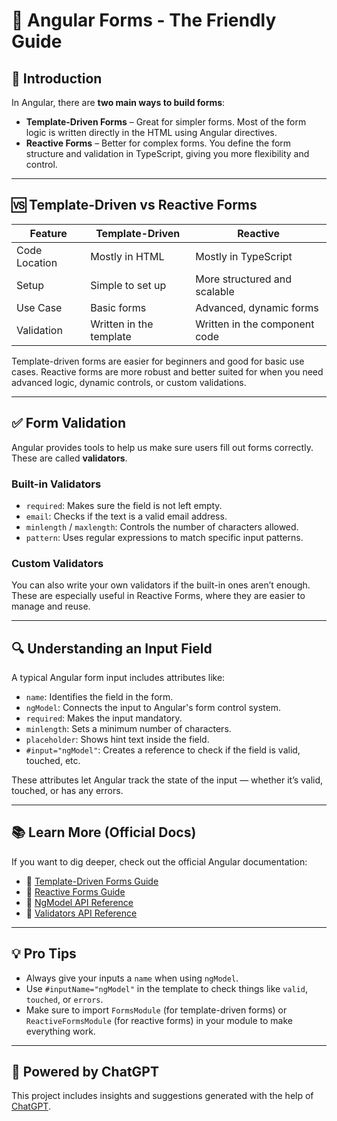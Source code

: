 # 🧠 Angular Forms - The Friendly Guide

## 👋 Introduction

In Angular, there are **two main ways to build forms**:

- **Template-Driven Forms** – Great for simpler forms. Most of the form logic is written directly in the HTML using Angular directives.
- **Reactive Forms** – Better for complex forms. You define the form structure and validation in TypeScript, giving you more flexibility and control.

---

## 🆚 Template-Driven vs Reactive Forms

| Feature              | Template-Driven           | Reactive                        |
|----------------------|----------------------------|----------------------------------|
| Code Location        | Mostly in HTML             | Mostly in TypeScript             |
| Setup                | Simple to set up           | More structured and scalable     |
| Use Case             | Basic forms                | Advanced, dynamic forms          |
| Validation           | Written in the template    | Written in the component code    |

Template-driven forms are easier for beginners and good for basic use cases. Reactive forms are more robust and better suited for when you need advanced logic, dynamic controls, or custom validations.

---

## ✅ Form Validation

Angular provides tools to help us make sure users fill out forms correctly. These are called **validators**.

### Built-in Validators

- `required`: Makes sure the field is not left empty.
- `email`: Checks if the text is a valid email address.
- `minlength` / `maxlength`: Controls the number of characters allowed.
- `pattern`: Uses regular expressions to match specific input patterns.

### Custom Validators

You can also write your own validators if the built-in ones aren’t enough. These are especially useful in Reactive Forms, where they are easier to manage and reuse.

---

## 🔍 Understanding an Input Field

A typical Angular form input includes attributes like:

- `name`: Identifies the field in the form.
- `ngModel`: Connects the input to Angular's form control system.
- `required`: Makes the input mandatory.
- `minlength`: Sets a minimum number of characters.
- `placeholder`: Shows hint text inside the field.
- `#input="ngModel"`: Creates a reference to check if the field is valid, touched, etc.

These attributes let Angular track the state of the input — whether it’s valid, touched, or has any errors.

---

## 📚 Learn More (Official Docs)

If you want to dig deeper, check out the official Angular documentation:

- 🔗 [Template-Driven Forms Guide](https://angular.io/guide/forms)
- 🔗 [Reactive Forms Guide](https://angular.io/guide/reactive-forms)
- 🔗 [NgModel API Reference](https://angular.io/api/forms/NgModel)
- 🔗 [Validators API Reference](https://angular.io/api/forms/Validators)

---

## 💡 Pro Tips

- Always give your inputs a `name` when using `ngModel`.
- Use `#inputName="ngModel"` in the template to check things like `valid`, `touched`, or `errors`.
- Make sure to import `FormsModule` (for template-driven forms) or `ReactiveFormsModule` (for reactive forms) in your module to make everything work.

---



## 🤖 Powered by ChatGPT  
This project includes insights and suggestions generated with the help of [ChatGPT](https://chatgpt.com/c/67f03bec-f7b8-8002-acb4-224f2ab190e3).  
